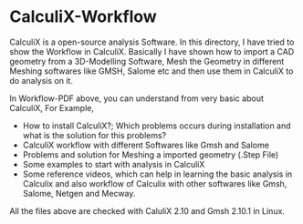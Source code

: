 # CalculiX-Workflow
CalculiX is a open-source analysis Software. In this directory, I have tried to show the Workflow in CalculiX. 
Basically I have shown how to import a CAD geometry from a 3D-Modelling Software, Mesh the Geometry in different Meshing softwares like GMSH, Salome etc and then use them in CalculiX to do analysis on it. 

In Workflow-PDF above, you can understand from very basic about CalculiX, For Example,

* How to install CalculiX?; Which problems occurs during installation and what is the solution for this problems?
* CalculiX workflow with different Softwares like Gmsh and Salome
* Problems and solution for Meshing a imported geometry (.Step File)
* Some examples to start with analysis in CalculiX
* Some reference videos, which can help in learning the basic analysis in Calculix and also workflow of Calculix with other softwares like Gmsh, Salome, Netgen and Mecway.

All the files above are checked with CaluliX 2.10 and Gmsh 2.10.1 in Linux. 
